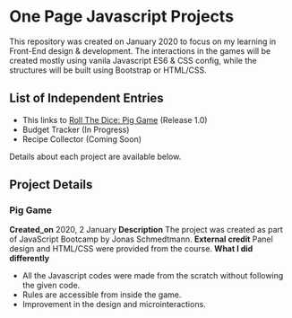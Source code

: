 # One Page Javascript Projects

This repository was created on January 2020 to focus on my learning in Front-End design & development. The interactions in the games will be created mostly using vanila Javascript ES6 & CSS config, while the structures will be built using Bootstrap or HTML/CSS.

## List of Independent Entries
- This links to [Roll The Dice: Pig Game](###Pig-Game)
(Release 1.0)
- Budget Tracker (In Progress)
- Recipe Collector (Coming Soon)

Details about each project are available below.

## Project Details
### Pig Game
**Created_on** 2020, 2 January
**Description**
The project was created as part of JavaScript Bootcamp by Jonas Schmedtmann.
**External credit** Panel design and HTML/CSS were provided from the course.
**What I did differently**
- All the Javascript codes were made from the scratch without following the given code.
- Rules are accessible from inside the game.
- Improvement in the design and microinteractions.
